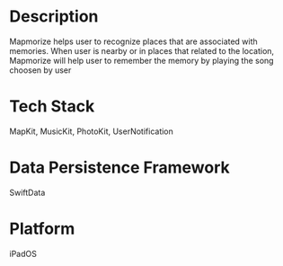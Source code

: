 # Description
Mapmorize helps user to recognize places that are associated with memories. When user is nearby or in places that related to the location, Mapmorize will help user to remember the memory by playing the song choosen by user

# Tech Stack 
MapKit, MusicKit, PhotoKit, UserNotification

# Data Persistence Framework 
SwiftData

# Platform 
iPadOS
